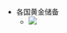 - 各国黄金储备
    - ![](https://firebasestorage.googleapis.com/v0/b/firescript-577a2.appspot.com/o/imgs%2Fapp%2Fxinyiheng%2FmW9yzT907-.png?alt=media&token=37c2f400-304c-4123-86d5-5ae79753e3d8)
